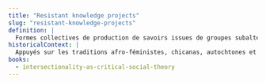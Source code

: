 ```yaml
---
title: "Resistant knowledge projects"
slug: "resistant-knowledge-projects"
definition: |
  Formes collectives de production de savoirs issues de groupes subalternes, articulant expérience vécue, mémoire et critique structurelle des systèmes de domination.
historicalContext: |
  Appuyés sur les traditions afro-féministes, chicanas, autochtones et queer, ces projets échappent aux normes académiques et défendent la légitimité des savoirs communautaires.
books:
  - intersectionality-as-critical-social-theory
---
```

